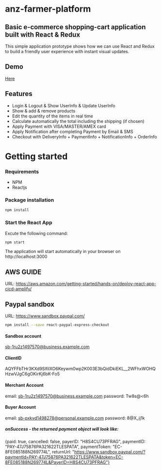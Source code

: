 # anz-farmer-platform
## Basic e-commerce shopping-cart application built with React & Redux

This simple application prototype shows how we can use React and Redux to build a friendly user experience with instant visual updates.

## Demo
[Here](https://master.d19z9355is6mml.amplifyapp.com/)

## Features
* Login & Logout & Show UserInfo & Update UserInfo 
* Show & add & remove products 
* Edit the quantity of the items in real time
* Calculate automatically the total including the shipping (if chosen)
* Apply Payment with VISA/MASTER/AMEX card
* Apply Notification after completing Payment by Email & SMS
* Checkout with DeliveryInfo + PaymentInfo + NotificationInfo + OrderInfo

# Getting started
### Requirements

* NPM
* Reactjs

### Package installation
```bash
npm install
```
 ### Start the React App
 Excute the following command: 
```bash
npm start
```
The application will start automatically in your browser on http://localhost:3000


## AWS GUIDE
URL: https://aws.amazon.com/getting-started/hands-on/deploy-react-app-cicd-amplify/

## Paypal sandbox

URL: https://www.sandbox.paypal.com/
```bash
npm install --save react-paypal-express-checkout
```

#### Sandbox account
sb-1ru2z1497570@business.example.com

#### ClientID
AQYFFbTHr3KXd9SlfilXO6Keywm0wp2K003E3bQidDkiEKL__2WFhxWOHQHzwVJgC6gOKirKj6bK-Fo5


#### Merchant Account
email: sb-1ru2z1497570@business.example.com 
password: Tw8s@<6h

#### Buyer Account
email: sb-pxkvd1498278@personal.example.com
password: 8@X_ij1k

##### onSuccess - the returned payment object will look like:
{paid: true, cancelled: false, payerID: "H8S4CU73PFRAG", paymentID: "PAY-47J75876PA321622TLESPATA", paymentToken: "EC-8FE085188N269774L", returnUrl: "https://www.sandbox.paypal.com/?paymentId=PAY-47J75876PA321622TLESPATA&token=EC-8FE085188N269774L&PayerID=H8S4CU73PFRAG"}





